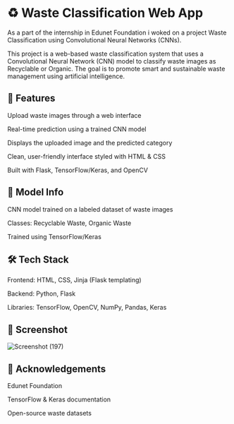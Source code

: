 # ♻️ Waste Classification Web App
As a part of the internship in Edunet Foundation i woked on a project Waste Classification using Convolutional Neural Networks (CNNs). 

This project is a web-based waste classification system that uses a Convolutional Neural Network (CNN) model to classify waste images as Recyclable or Organic. The goal is to promote smart and sustainable waste management using artificial intelligence.

## 📌 Features

Upload waste images through a web interface

Real-time prediction using a trained CNN model

Displays the uploaded image and the predicted category

Clean, user-friendly interface styled with HTML & CSS

Built with Flask, TensorFlow/Keras, and OpenCV

## 🧠 Model Info

CNN model trained on a labeled dataset of waste images

Classes: Recyclable Waste, Organic Waste

Trained using TensorFlow/Keras

## 🛠️ Tech Stack

Frontend: HTML, CSS, Jinja (Flask templating)

Backend: Python, Flask

Libraries: TensorFlow, OpenCV, NumPy, Pandas, Keras


## 📸 Screenshot
![Screenshot (197)](https://github.com/user-attachments/assets/1a653b3b-bd1b-4702-a0f5-d515e9254be3)


## 🙌 Acknowledgements
Edunet Foundation

TensorFlow & Keras documentation

Open-source waste datasets

